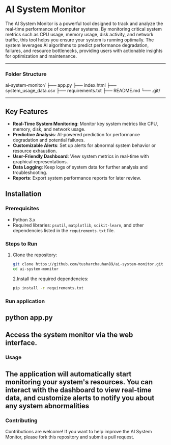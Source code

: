 
# AI System Monitor

The AI System Monitor is a powerful tool designed to track and analyze the real-time performance of computer systems. By monitoring critical system metrics such as CPU usage, memory usage, disk activity, and network traffic, this tool helps you ensure your system is running optimally. The system leverages AI algorithms to predict performance degradation, failures, and resource bottlenecks, providing users with actionable insights for optimization and maintenance.

---

### Folder Structure

ai-system-monitor/
├── app.py
├── index.html
├── system_usage_data.csv
├── requirements.txt
├── README.md
└── .git/

---
## Key Features

- **Real-Time System Monitoring**: Monitor key system metrics like CPU, memory, disk, and network usage.
- **Predictive Analysis**: AI-powered prediction for performance degradation and potential failures.
- **Customizable Alerts**: Set up alerts for abnormal system behavior or resource exhaustion.
- **User-Friendly Dashboard**: View system metrics in real-time with graphical representations.
- **Data Logging**: Keep logs of system data for further analysis and troubleshooting.
- **Reports**: Export system performance reports for later review.

## Installation

### Prerequisites

- Python 3.x
- Required libraries: `psutil`, `matplotlib`, `scikit-learn`, and other dependencies listed in the `requirements.txt` file.

### Steps to Run

1. Clone the repository:

   ```bash
   git clone https://github.com/tusharchauhan89/ai-system-monitor.git
   cd ai-system-monitor
   ```
   2.Install the required dependencies:
   ```bash
   pip install -r requirements.txt
   
### Run application
python app.py
----
Access the system monitor via the web interface.
----
### Usage
The application will automatically start monitoring your system's resources. You can interact with the dashboard to view real-time data, and customize alerts to notify you about any system abnormalities
----
### Contributing
Contributions are welcome! If you want to help improve the AI System Monitor, please fork this repository and submit a pull request.
